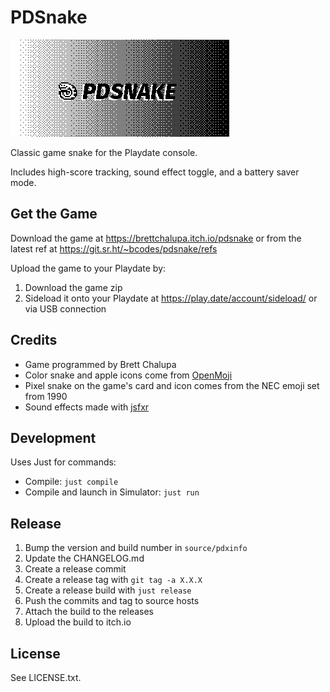 # PDSnake

![PDSnake Playdate Cover image](./source/meta/card.png)

Classic game snake for the Playdate console.

Includes high-score tracking, sound effect toggle, and a battery saver mode.

## Get the Game

Download the game at https://brettchalupa.itch.io/pdsnake or from the latest ref at https://git.sr.ht/~bcodes/pdsnake/refs

Upload the game to your Playdate by:

1. Download the game zip
2. Sideload it onto your Playdate at https://play.date/account/sideload/ or via USB connection

## Credits

- Game programmed by Brett Chalupa
- Color snake and apple icons come from [OpenMoji](https://openmoji.org/)
- Pixel snake on the game's card and icon comes from the NEC emoji set from 1990
- Sound effects made with [jsfxr](https://sfxr.me/)

## Development

Uses Just for commands:

- Compile: `just compile`
- Compile and launch in Simulator: `just run`

## Release

1. Bump the version and build number in `source/pdxinfo`
2. Update the CHANGELOG.md
3. Create a release commit
4. Create a release tag with `git tag -a X.X.X`
5. Create a release build with `just release`
6. Push the commits and tag to source hosts
7. Attach the build to the releases
8. Upload the build to itch.io

## License

See LICENSE.txt.
